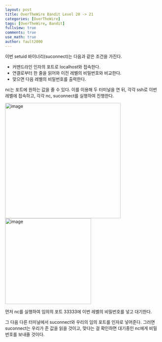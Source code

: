 ```yaml
---
layout: post
title: OverTheWire Bandit Level 20 -> 21
categories: [OverTheWire]
tags: [OverTheWire, Bandit]
fullview: true
comments: true
use_math: true
author: fault2000
---
```


이번 setuid 바이너리(suconnect)는 다음과 같은 조건을 가진다.  

- 커맨드라인 인자의 포트로 localhost와 접속한다.
- 연결로부터 한 줄을 읽어와 이전 레벨의 비밀번호와 비교한다.
- 맞으면 다음 레벨의 비밀번호를 출력한다.

nc는 포트에 원하는 값을 줄 수 있다. 이를 이용해 두 터미널을 연 뒤, 각각 ssh로 이번 레벨에 접속하고, 각각 nc, suconnect를 실행하여 진행한다.

<img width="375" alt="image" src="https://user-images.githubusercontent.com/73513005/191457094-c1d51fcf-7a41-4a76-a5d9-ee52fa17a31a.png">  

<img width="279" alt="image" src="https://user-images.githubusercontent.com/73513005/191457202-52b90054-f809-4fa7-9df4-d3aee0d9ca8f.png">  

먼저 nc를 실행하여 임의의 포트 33333에 이번 레벨의 비밀번호를 넣고 대기한다.  

그 다음 다른 터미널에서 suconnect와 우리의 임의 포트를 인자로 넣어준다. 그러면 suconnect는 우리가 준 값을 읽을 것이고, 맞다는 걸 확인하면 대기중인 nc에게 비밀번호를 보내줄 것이다.